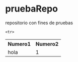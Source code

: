 # pruebaRepo
repositorio con fines de pruebas



<table>
  
 <tr>
   <th>Numero1</th>
   <th>Numero2</th>
 <tr> 
   
    <tr>
   <td>hola</td>
   <td>1</td>
 <tr> 
   
 </table>

